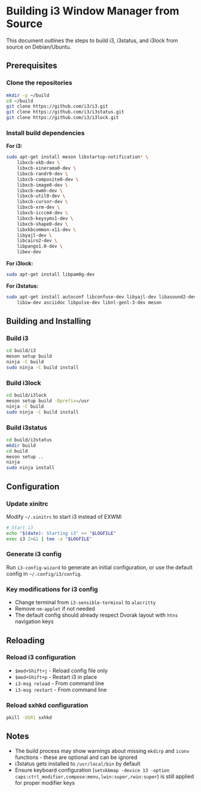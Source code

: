 # Building i3 Window Manager from Source

This document outlines the steps to build i3, i3status, and i3lock from source on Debian/Ubuntu.

## Prerequisites

### Clone the repositories
```bash
mkdir -p ~/build
cd ~/build
git clone https://github.com/i3/i3.git
git clone https://github.com/i3/i3status.git
git clone https://github.com/i3/i3lock.git
```

### Install build dependencies

**For i3:**
```bash
sudo apt-get install meson libstartup-notification* \
    libxcb-xkb-dev \
    libxcb-xinerama0-dev \
    libxcb-randr0-dev \
    libxcb-composite0-dev \
    libxcb-image0-dev \
    libxcb-ewmh-dev \
    libxcb-util0-dev \
    libxcb-cursor-dev \
    libxcb-xrm-dev \
    libxcb-icccm4-dev \
    libxcb-keysyms1-dev \
    libxcb-shape0-dev \
    libxkbcommon-x11-dev \
    libyajl-dev \
    libcairo2-dev \
    libpango1.0-dev \
    libev-dev
```

**For i3lock:**
```bash
sudo apt-get install libpam0g-dev
```

**For i3status:**
```bash
sudo apt-get install autoconf libconfuse-dev libyajl-dev libasound2-dev \
    libiw-dev asciidoc libpulse-dev libnl-genl-3-dev meson
```

## Building and Installing

### Build i3
```bash
cd build/i3
meson setup build
ninja -C build
sudo ninja -C build install
```

### Build i3lock
```bash
cd build/i3lock
meson setup build -Dprefix=/usr
ninja -C build
sudo ninja -C build install
```

### Build i3status
```bash
cd build/i3status
mkdir build
cd build
meson setup ..
ninja
sudo ninja install
```

## Configuration

### Update xinitrc
Modify `~/.xinitrc` to start i3 instead of EXWM:
```bash
# Start i3
echo "$(date): Starting i3" >> "$LOGFILE"
exec i3 2>&1 | tee -a "$LOGFILE"
```

### Generate i3 config
Run `i3-config-wizard` to generate an initial configuration, or use the default config in `~/.config/i3/config`.

### Key modifications for i3 config
- Change terminal from `i3-sensible-terminal` to `alacritty`
- Remove `nm-applet` if not needed
- The default config should already respect Dvorak layout with `htns` navigation keys

## Reloading

### Reload i3 configuration
- `$mod+Shift+j` - Reload config file only
- `$mod+Shift+p` - Restart i3 in place
- `i3-msg reload` - From command line
- `i3-msg restart` - From command line

### Reload sxhkd configuration
```bash
pkill -USR1 sxhkd
```

## Notes

- The build process may show warnings about missing `mkdirp` and `iconv` functions - these are optional and can be ignored
- i3status gets installed to `/usr/local/bin` by default
- Ensure keyboard configuration (`setxkbmap -device 13 -option caps:ctrl_modifier,compose:menu,lwin:super,rwin:super`) is still applied for proper modifier keys
